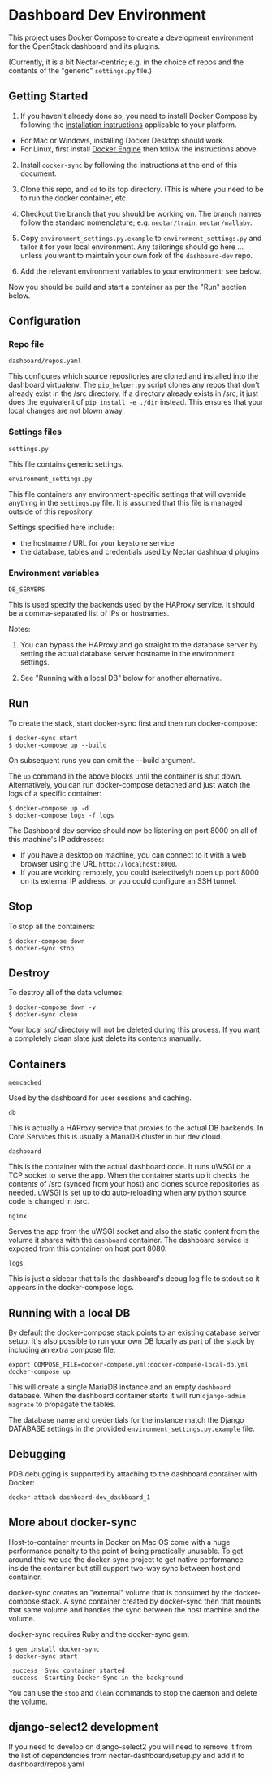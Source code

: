 # Dashboard Dev Environment

This project uses Docker Compose to create a development environment
for the OpenStack dashboard and its plugins.

(Currently, it is a bit Nectar-centric; e.g. in the choice of repos
and the contents of the "generic" `settings.py` file.)

## Getting Started

1. If you haven't already done so, you need to install Docker Compose
by following the
[installation instructions](https://docs.docker.com/compose/install/)
applicable to your platform.

  - For Mac or Windows, installing Docker Desktop should work.
  - For Linux, first install
    [Docker Engine](https://docs.docker.com/engine/install/#server)
    then follow the instructions above.

2. Install `docker-sync` by following the instructions at the end
of this document.

3. Clone this repo, and `cd` to its top directory.  (This is where
you need to be to run the docker container, etc.

4. Checkout the branch that you should be working on.  The branch names
follow the standard nomenclature; e.g. `nectar/train`, `nectar/wallaby`.

5. Copy `environment_settings.py.example` to `environment_settings.py`
and tailor it for your local environment.  Any tailorings should go here ...
unless you want to maintain your own fork of the `dashboard-dev` repo.

6. Add the relevant environment variables to your environment; see below.

Now you should be build and start a container as per the "Run" section below.

## Configuration

### Repo file

`dashboard/repos.yaml`

This configures which source repositories are cloned and installed
into the dashboard virtualenv. The `pip_helper.py` script clones
any repos that don't already exist in the /src directory. If a directory
already exists in /src, it just does the equivalent of `pip install -e ./dir`
instead. This ensures that your local changes are not blown away.

### Settings files

`settings.py`

This file contains generic settings.

`environment_settings.py`

This file containers any environment-specific settings that
will override anything in the `settings.py` file. It is assumed
that this file is managed outside of this repository.

Settings specified here include:

 - the hostname / URL for your keystone service
 - the database, tables and credentials used by Nectar dashhoard plugins


### Environment variables

`DB_SERVERS`

This is used specify the backends used by the HAProxy service.
It should be a comma-separated list of IPs or hostnames.

Notes:

1. You can bypass the HAProxy and go straight to the database server
by setting the actual database server hostname in the environment settings.

2. See "Running with a local DB" below for another alternative.

## Run

To create the stack, start docker-sync first and then run docker-compose:

    $ docker-sync start
    $ docker-compose up --build
    
On subsequent runs you can omit the --build argument.

The `up` command in the above blocks until the container is shut down.
Alternatively, you can run docker-compose detached and
just watch the logs of a specific container:

    $ docker-compose up -d
    $ docker-compose logs -f logs

The Dashboard dev service should now be listening on port 8000 on all of 
this machine's IP addresses:

- If you have a desktop on machine, you can
connect to it with a web browser using the URL `http://localhost:8000`.
- If you are working remotely, you could (selectively!) open up port 8000
on its external IP address, or you could configure an SSH tunnel.

## Stop

To stop all the containers:

    $ docker-compose down
    $ docker-sync stop


## Destroy

To destroy all of the data volumes:

    $ docker-compose down -v
    $ docker-sync clean

Your local src/ directory will not be deleted during this process.
If you want a completely clean slate just delete its contents manually.

## Containers

`memcached`

Used by the dashboard for user sessions and caching.

`db`

This is actually a HAProxy service that proxies to
the actual DB backends. In Core Services this is usually
a MariaDB cluster in our dev cloud.

`dashboard`

This is the container with the actual dashboard code. It runs
uWSGI on a TCP socket to serve the app. When the container starts
up it checks the contents of /src (synced from your host) and clones
source repositories as needed. uWSGI is set up to do auto-reloading
when any python source code is changed in /src.

`nginx`

Serves the app from the uWSGI socket and also the static content from the
volume it shares with the `dashboard` container. The dashboard service is
exposed from this container on host port 8080.

`logs`

This is just a sidecar that tails the dashboard's debug log file to stdout
so it appears in the docker-compose logs.


## Running with a local DB

By default the docker-compose stack points to an existing database server
setup. It's also possible to run your own DB locally as part of the stack
by including an extra compose file:

    export COMPOSE_FILE=docker-compose.yml:docker-compose-local-db.yml
    docker-compose up

This will create a single MariaDB instance and an empty `dashboard` database.
When the dashboard container starts it will run `django-admin migrate` to
propagate the tables.

The database name and credentials for the instance match the Django DATABASE
settings in the provided `environment_settings.py.example` file.


## Debugging

PDB debugging is supported by attaching to the dashboard container with Docker:

    docker attach dashboard-dev_dashboard_1


## More about docker-sync

Host-to-container mounts in Docker on Mac OS come with a huge
performance penalty to the point of being practically unusable.
To get around this we use the docker-sync project to get native
performance inside the container but still support two-way sync
between host and container.

docker-sync creates an "external" volume that is consumed by the
docker-compose stack. A sync container created by docker-sync then
that mounts that same volume and handles the sync between the host
machine and the volume.

docker-sync requires Ruby and the docker-sync gem.

    $ gem install docker-sync
    $ docker-sync start
    ...
     success  Sync container started
     success  Starting Docker-Sync in the background

You can use the `stop` and `clean` commands to stop the daemon
and delete the volume.


## django-select2 development
If you need to develop on django-select2 you will need to remove it from the list of dependencies
from nectar-dashboard/setup.py and add it to dashboard/repos.yaml
